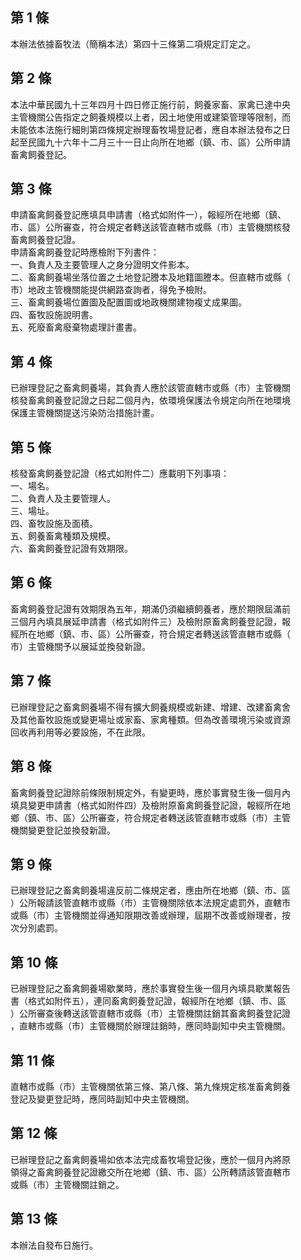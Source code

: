 第 1 條
-------
本辦法依據畜牧法（簡稱本法）第四十三條第二項規定訂定之。

第 2 條
-------
本法中華民國九十三年四月十四日修正施行前，飼養家畜、家禽已達中央  
主管機關公告指定之飼養規模以上者，因土地使用或建築管理等限制，而  
未能依本法施行細則第四條規定辦理畜牧場登記者，應自本辦法發布之日  
起至民國九十六年十二月三十一日止向所在地鄉（鎮、市、區）公所申請  
畜禽飼養登記。

第 3 條
-------
申請畜禽飼養登記應填具申請書（格式如附件一），報經所在地鄉（鎮、  
市、區）公所審查，符合規定者轉送該管直轄市或縣（市）主管機關核發  
畜禽飼養登記證。  
申請畜禽飼養登記時應檢附下列書件：  
一、負責人及主要管理人之身分證明文件影本。  
二、畜禽飼養場坐落位置之土地登記謄本及地籍圖謄本。但直轄市或縣（  
    市）地政主管機關能提供網路查詢者，得免予檢附。  
三、畜禽飼養場位置圖及配置圖或地政機關建物複丈成果圖。  
四、畜牧設施說明書。  
五、死廢畜禽廢棄物處理計畫書。

第 4 條
-------
已辦理登記之畜禽飼養場，其負責人應於該管直轄市或縣（市）主管機關  
核發畜禽飼養登記證之日起二個月內，依環境保護法令規定向所在地環境  
保護主管機關提送污染防治措施計畫。

第 5 條
-------
核發畜禽飼養登記證（格式如附件二）應載明下列事項：  
一、場名。  
二、負責人及主要管理人。  
三、場址。  
四、畜牧設施及面積。  
五、飼養畜禽種類及規模。  
六、畜禽飼養登記證有效期限。

第 6 條
-------
畜禽飼養登記證有效期限為五年，期滿仍須繼續飼養者，應於期限屆滿前  
三個月內填具展延申請書（格式如附件三）及檢附原畜禽飼養登記證，報  
經所在地鄉（鎮、市、區）公所審查，符合規定者轉送該管直轄市或縣（  
市）主管機關予以展延並換發新證。

第 7 條
-------
已辦理登記之畜禽飼養場不得有擴大飼養規模或新建、增建、改建畜禽舍  
及其他畜牧設施或變更場址或家畜、家禽種類。但為改善環境污染或資源  
回收再利用等必要設施，不在此限。

第 8 條
-------
畜禽飼養登記證除前條限制規定外，有變更時，應於事實發生後一個月內  
填具變更申請書（格式如附件四）及檢附原畜禽飼養登記證，報經所在地  
鄉（鎮、市、區）公所審查，符合規定者轉送該管直轄市或縣（市）主管  
機關變更登記並換發新證。

第 9 條
-------
已辦理登記之畜禽飼養場違反前二條規定者，應由所在地鄉（鎮、市、區  
）公所報請該管直轄市或縣（市）主管機關除依本法規定處罰外，直轄市  
或縣（市）主管機關並得通知限期改善或辦理，屆期不改善或辦理者，按  
次分別處罰。

第 10 條
--------
已辦理登記之畜禽飼養場歇業時，應於事實發生後一個月內填具歇業報告  
書（格式如附件五），連同畜禽飼養登記證，報經所在地鄉（鎮、市、區  
）公所審查後轉送該管直轄市或縣（市）主管機關註銷其畜禽飼養登記證  
，直轄市或縣（市）主管機關於辦理註銷時，應同時副知中央主管機關。

第 11 條
--------
直轄市或縣（市）主管機關依第三條、第八條、第九條規定核准畜禽飼養  
登記及變更登記時，應同時副知中央主管機關。

第 12 條
--------
已辦理登記之畜禽飼養場如依本法完成畜牧場登記後，應於一個月內將原  
領得之畜禽飼養登記證繳交所在地鄉（鎮、市、區）公所轉請該管直轄市  
或縣（市）主管機關註銷之。

第 13 條
--------
本辦法自發布日施行。

